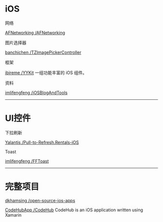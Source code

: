 # iOS

网络

[AFNetworking /AFNetworking](https://github.com/AFNetworking/AFNetworking)

图片选择器

[banchichen /TZImagePickerController](https://github.com/banchichen/TZImagePickerController)

框架

[ibireme /YYKit](https://github.com/ibireme/YYKit)                                             一组功能丰富的 iOS 组件。

资料

[imlifengfeng /iOSBlogAndTools](https://github.com/imlifengfeng/iOSBlogAndTools)

---

# UI控件

下拉刷新

[Yalantis /Pull-to-Refresh.Rentals-iOS](https://github.com/Yalantis/Pull-to-Refresh.Rentals-iOS)

Toast

[imlifengfeng /FFToast](https://github.com/imlifengfeng/FFToast)

---

# 完整项目

[dkhamsing /open-source-ios-apps](https://github.com/dkhamsing/open-source-ios-apps)

[CodeHubApp /CodeHub](https://github.com/CodeHubApp/CodeHub)                                CodeHub is an iOS application written using Xamarin

